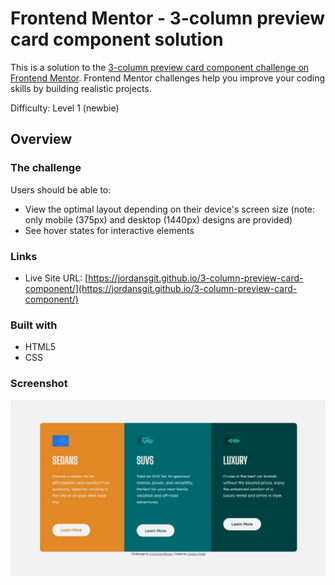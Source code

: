 # Frontend Mentor - 3-column preview card component solution

This is a solution to the [3-column preview card component challenge on Frontend Mentor](https://www.frontendmentor.io/challenges/3column-preview-card-component-pH92eAR2-). Frontend Mentor challenges help you improve your coding skills by building realistic projects. 

Difficulty: Level 1 (newbie)

## Overview

### The challenge

Users should be able to:

- View the optimal layout depending on their device's screen size (note: only mobile (375px) and desktop (1440px) designs are provided)
- See hover states for interactive elements

### Links

- Live Site URL: [https://jordansgit.github.io/3-column-preview-card-component/](https://jordansgit.github.io/3-column-preview-card-component/)

### Built with

- HTML5
- CSS 

### Screenshot
![Screenshot of this project](./finished-screenshot.jpg)

